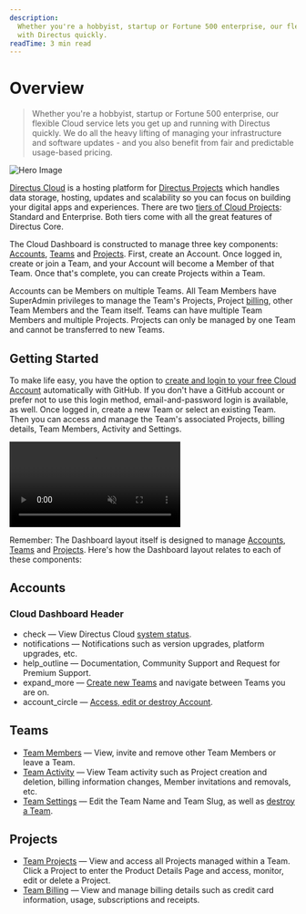 ```yaml
---
description:
  Whether you're a hobbyist, startup or Fortune 500 enterprise, our flexible Cloud service lets you get up and running
  with Directus quickly.
readTime: 3 min read
---
```


# Overview

> Whether you're a hobbyist, startup or Fortune 500 enterprise, our flexible Cloud service lets you get up and running
> with Directus quickly. We do all the heavy lifting of managing your infrastructure and software updates - and you also
> benefit from fair and predictable usage-based pricing.

![Hero Image](https://cdn.directus.io/docs/v9/cloud/overview/overview-20220322A/hero-image-20220402A.webp)

[Directus Cloud](https://directus.cloud) is a hosting platform for
[Directus Projects](/user-guide/cloud/glossary#projects) which handles data storage, hosting, updates and scalability so
you can focus on building your digital apps and experiences. There are two
[tiers of Cloud Projects](/user-guide/cloud/glossary#projects): Standard and Enterprise. Both tiers come with all the
great features of Directus Core.

The Cloud Dashboard is constructed to manage three key components: [Accounts](/user-guide/cloud/glossary#accounts),
[Teams](/user-guide/cloud/glossary#teams) and [Projects](/user-guide/cloud/glossary#projects). First, create an Account.
Once logged in, create or join a Team, and your Account will become a Member of that Team. Once that's complete, you can
create Projects within a Team.

Accounts can be Members on multiple Teams. All Team Members have SuperAdmin privileges to manage the Team's Projects,
Project [billing](/user-guide/cloud/teams#manage-billing), other Team Members and the Team itself. Teams can have
multiple Team Members and multiple Projects. Projects can only be managed by one Team and cannot be transferred to new
Teams.

## Getting Started

To make life easy, you have the option to
[create and login to your free Cloud Account](/cloud/accounts#create-account-and-login) automatically with GitHub. If
you don't have a GitHub account or prefer not to use this login method, email-and-password login is available, as well.
Once logged in, create a new Team or select an existing Team. Then you can access and manage the Team's associated
Projects, billing details, Team Members, Activity and Settings.

<video alt="Cloud Dashboard Overview" loop muted controls autoplay playsinline>
  <source src="https://cdn.directus.io/docs/v9/cloud/overview/overview-20220322A/cloud-dashboard-overview-20220329A.mp4" type="video/mp4">
</video>

Remember: The Dashboard layout itself is designed to manage [Accounts](/user-guide/cloud/glossary#accounts),
[Teams](/user-guide/cloud/glossary#teams) and [Projects](/user-guide/cloud/glossary#projects). Here's how the Dashboard
layout relates to each of these components:

## Accounts

### Cloud Dashboard Header

- <span mi icon>check</span> — View Directus Cloud [system status](/user-guide/cloud/glossary#system-status).
- <span mi icon>notifications</span> — Notifications such as version upgrades, platform upgrades, etc.
- <span mi icon>help_outline</span> — Documentation, Community Support and Request for Premium Support.
- <span mi icon>expand_more</span> — [Create new Teams](/user-guide/cloud/teams#create-a-team) and navigate between
  Teams you are on.
- <span mi icon>account_circle</span> — [Access, edit or destroy Account](/cloud/accounts).

## Teams

- [Team Members](/user-guide/cloud/teams) — View, invite and remove other Team Members or leave a Team.
- [Team Activity](/user-guide/cloud/teams#view-team-activity) — View Team activity such as Project creation and
  deletion, billing information changes, Member invitations and removals, etc.
- [Team Settings](/user-guide/cloud/teams#update-team-settings) — Edit the Team Name and Team Slug, as well as
  [destroy a Team](/user-guide/cloud/teams#destroy-a-team).

## Projects

- [Team Projects](/user-guide/cloud/projects) — View and access all Projects managed within a Team. Click a Project to
  enter the Product Details Page and access, monitor, edit or delete a Project.
- [Team Billing](/user-guide/cloud/teams#manage-billing) — View and manage billing details such as credit card
  information, usage, subscriptions and receipts.
